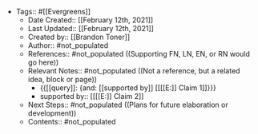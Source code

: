- Tags:: #[[Evergreens]]
    - Date Created:: [[February 12th, 2021]]
    - Last Updated:: [[February 12th, 2021]]
    - Created by:: [[Brandon Toner]]
    - Author:: #not_populated
    - References:: #not_populated ((Supporting FN, LN, EN, or RN would go here))
    - Relevant Notes:: #not_populated ((Not a reference, but a related idea, block or page))
        - {{[[query]]: {and: [[supported by]] [[[[E:]] Claim 1]]}}}
        - supported by:: [[[[E:]] Claim 2]]
    - Next Steps:: #not_populated ((Plans for future elaboration or development))
    - Contents:: #not_populated
